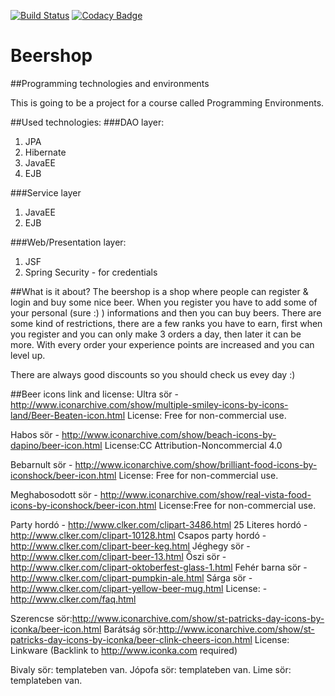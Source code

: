 [![Build Status](https://travis-ci.org/Holi60k/Beershop.svg?branch=master)](https://travis-ci.org/Holi60k/Beershop)
[![Codacy Badge](https://api.codacy.com/project/badge/grade/7d87cbfeb50f4dfdb2589ad9c9f9d31a)](https://www.codacy.com)


# Beershop
##Programming technologies and environments

This is going to be a project for a course called Programming Environments.

##Used technologies:
###DAO layer:
1. JPA
  1. Hibernate
2. JavaEE
  1. EJB

###Service layer
1. JavaEE
  1. EJB

###Web/Presentation layer:
1. JSF 
2. Spring Security - for credentials

##What is it about?
The beershop is a shop where people can register & login and buy some nice beer.
When you register you have to add some of your personal (sure :) ) informations and then you can buy beers.
There are some kind of restrictions, there are a few ranks you have to earn,
first when you register and you can only make 3 orders a day, then later it can be more.
With every order your experience points are increased and you can level up.

There are always good discounts so you should check us evey day :)

##Beer icons link and license:
Ultra sör - http://www.iconarchive.com/show/multiple-smiley-icons-by-icons-land/Beer-Beaten-icon.html
		License: Free for non-commercial use.

Habos sör - http://www.iconarchive.com/show/beach-icons-by-dapino/beer-icon.html
	    License:CC Attribution-Noncommercial 4.0

Bebarnult sör - http://www.iconarchive.com/show/brilliant-food-icons-by-iconshock/beer-icon.html
		License: Free for non-commercial use.

Meghabosodott sör - http://www.iconarchive.com/show/real-vista-food-icons-by-iconshock/beer-icon.html
		License:Free for non-commercial use.

Party hordó - http://www.clker.com/clipart-3486.html
25 Literes hordó - http://www.clker.com/clipart-10128.html
Csapos party hordó - http://www.clker.com/clipart-beer-keg.html
Jéghegy sör - http://www.clker.com/clipart-beer-13.html
Őszi sör - http://www.clker.com/clipart-oktoberfest-glass-1.html
Fehér barna sör - http://www.clker.com/clipart-pumpkin-ale.html
Sárga sör - http://www.clker.com/clipart-yellow-beer-mug.html
		License: - http://www.clker.com/faq.html

Szerencse sör:http://www.iconarchive.com/show/st-patricks-day-icons-by-iconka/beer-icon.html
Barátság sör:http://www.iconarchive.com/show/st-patricks-day-icons-by-iconka/beer-clink-cheers-icon.html
		License: Linkware (Backlink to http://www.iconka.com required)

Bivaly sör: templateben van.
Jópofa sör: templateben van.
Lime sör: templateben van.



